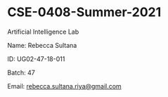 # CSE-0408-Summer-2021

Artificial Intelligence Lab

Name: Rebecca Sultana

ID: UG02-47-18-011

Batch: 47

Email: rebecca.sultana.riya@gmail.com

